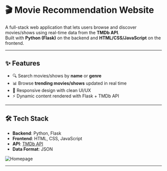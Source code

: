 # 🎬 Movie Recommendation Website

A full-stack web application that lets users browse and discover movies/shows using real-time data from the **TMDb API**.  
Built with **Python (Flask)** on the backend and **HTML/CSS/JavaScript** on the frontend.  

---

## ✨ Features
- 🔍 Search movies/shows by **name** or **genre**  
- 📊 Browse **trending movies/shows** updated in real time  
- 🎨 Responsive design with clean UI/UX  
- ⚡ Dynamic content rendered with Flask + TMDb API  

---

## 🛠️ Tech Stack
- **Backend**: Python, Flask  
- **Frontend**: HTML, CSS, JavaScript  
- **API**: [TMDb API](https://www.themoviedb.org/documentation/api)  
- **Data Format**: JSON  

![Homepage](./homepage.png)

---
